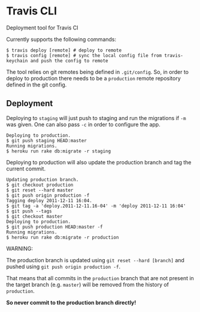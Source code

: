 # Travis CLI

Deployment tool for Travis CI

Currently supports the following commands:

    $ travis deploy [remote] # deploy to remote
    $ travis config [remote] # sync the local config file from travis-keychain and push the config to remote

The tool relies on git remotes being defined in `.git/config`. So, in order to deploy to production there needs to be a `production` remote repository defined in the git config.

## Deployment

Deploying to `staging` will just push to staging and run the migrations if `-m` was given. One can also pass `-c` in order to configure the app.

    Deploying to production.
    $ git push staging HEAD:master
    Running migrations.
    $ heroku run rake db:migrate -r staging

Deploying to production will also update the production branch and tag the current commit.

    Updating production branch.
    $ git checkout production
    $ git reset --hard master
    $ git push origin production -f
    Tagging deploy 2011-12-11 16:04.
    $ git tag -a 'deploy.2011-12-11.16-04' -m 'deploy 2011-12-11 16:04'
    $ git push --tags
    $ git checkout master
    Deploying to production.
    $ git push production HEAD:master -f
    Running migrations.
    $ heroku run rake db:migrate -r production

WARNING:

The production branch is updated using `git reset --hard [branch]` and pushed using `git push origin production -f`.

That means that all commits in the `production` branch that are not present in the target branch (e.g. `master`) will be removed from the history of `production`.

**So never commit to the production branch directly!**

